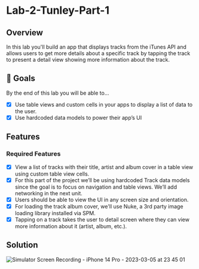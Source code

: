 # Lab-2-Tunley-Part-1

## Overview

In this lab you'll build an app that displays tracks from the iTunes API and allows users to get more details about a specific track by tapping the track to present a detail view showing more information about the track.

## 🎯 Goals
By the end of this lab you will be able to...

- [x] Use table views and custom cells in your apps to display a list of data to the user.
- [x] Use hardcoded data models to power their app’s UI

## Features
### Required Features

- [x] View a list of tracks with their title, artist and album cover in a table view using custom table view cells.
- [x] For this part of the project we’ll be using hardcoded Track data models since the goal is to focus on navigation and table views. We’ll add networking in the next unit.
- [x] Users should be able to view the UI in any screen size and orientation.
- [x] For loading the track album cover, we'll use Nuke, a 3rd party image loading library installed via SPM.
- [x] Tapping on a track takes the user to detail screen where they can view more information about it (artist, album, etc.).

## Solution 

![Simulator Screen Recording - iPhone 14 Pro - 2023-03-05 at 23 45 01](https://user-images.githubusercontent.com/5723692/223049333-4d975cd8-8e48-4dd6-9284-894c348868d6.gif)
